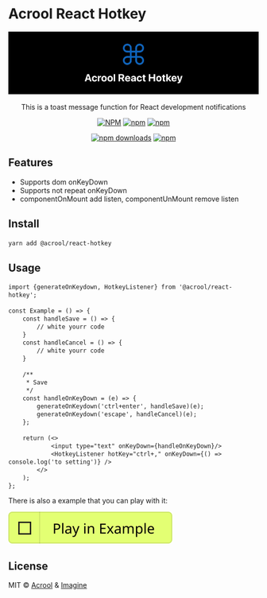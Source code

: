 # Acrool React Hotkey

<a href="https://acrool-react-hotkey.pages.dev/" title="Acrool React Hotkey - This is a hotkey component for ReactJs">
    <img src="https://raw.githubusercontent.com/acrool/acrool-react-hotkey/main/example/public/og.webp" alt="Acrool React Hotkey Logo"/>
</a>

<p align="center">
    This is a toast message function for React development notifications
</p>

<div align="center">

[![NPM](https://img.shields.io/npm/v/@acrool/react-hotkey.svg?style=for-the-badge)](https://www.npmjs.com/package/@acrool/react-hotkey)
[![npm](https://img.shields.io/bundlejs/size/@acrool/react-hotkey?style=for-the-badge)](https://github.com/acrool/@acrool/react-hotkey/blob/main/LICENSE)
[![npm](https://img.shields.io/npm/l/@acrool/react-hotkey?style=for-the-badge)](https://github.com/acrool/react-hotkey/blob/main/LICENSE)

[![npm downloads](https://img.shields.io/npm/dm/@acrool/react-hotkey.svg?style=for-the-badge)](https://www.npmjs.com/package/@acrool/react-hotkey)
[![npm](https://img.shields.io/npm/dt/@acrool/react-hotkey.svg?style=for-the-badge)](https://www.npmjs.com/package/@acrool/react-hotkey)

</div>




## Features

- Supports dom onKeyDown
- Supports not repeat onKeyDown
- componentOnMount add listen, componentUnMount remove listen

## Install

```bash
yarn add @acrool/react-hotkey
```

## Usage

```tsx
import {generateOnKeydown, HotkeyListener} from '@acrool/react-hotkey';

const Example = () => {
    const handleSave = () => {
        // white yourr code
    }
    const handleCancel = () => {
        // white yourr code
    }
    
    /**
     * Save
     */
    const handleOnKeyDown = (e) => {
        generateOnKeydown('ctrl+enter', handleSave)(e);
        generateOnKeydown('escape', handleCancel)(e);
    };
    
    return (<>
            <input type="text" onKeyDown={handleOnKeyDown}/>
            <HotkeyListener hotKey="ctrl+," onKeyDown={() => console.log('to setting')} />
        </>
    );
};
```

There is also a example that you can play with it:

[![Play react-editext-example](https://raw.githubusercontent.com/acrool/acrool-react-hotkey/main/play-in-example-button.svg)](https://acrool-react-hotkey.pages.dev)


## License

MIT © [Acrool](https://github.com/acrool) & [Imagine](https://github.com/imagine10255)
